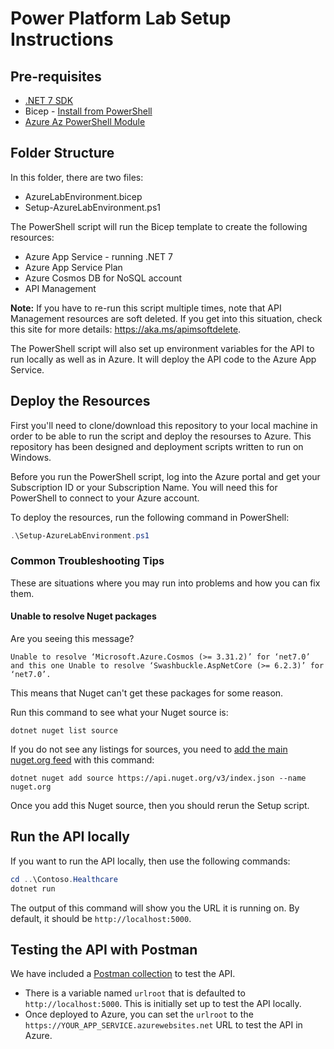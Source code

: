 # Power Platform Lab Setup Instructions

## Pre-requisites

- [.NET 7 SDK](https://dotnet.microsoft.com/en-us/download/dotnet/7.0)
- Bicep - [Install from PowerShell](https://learn.microsoft.com/en-us/azure/azure-resource-manager/bicep/install#azure-powershell)
- [Azure Az PowerShell Module](https://learn.microsoft.com/en-us/powershell/azure/install-az-ps)

## Folder Structure

In this folder, there are two files:

* AzureLabEnvironment.bicep
* Setup-AzureLabEnvironment.ps1

The PowerShell script will run the Bicep template to create the following resources:

- Azure App Service - running .NET 7
- Azure App Service Plan
- Azure Cosmos DB for NoSQL account
- API Management

**Note:** If you have to re-run this script multiple times, note that API Management resources are soft deleted. If you get into this situation, check this site for more details: <https://aka.ms/apimsoftdelete>.

The PowerShell script will also set up environment variables for the API to run locally as well as in Azure. It will deploy the API code to the Azure App Service.

## Deploy the Resources
First you'll need to clone/download this repository to your local machine in order to be able to run the script and deploy the resourses to Azure. This repository has been designed and deployment scripts written to run on Windows.

Before you run the PowerShell script, log into the Azure portal and get your Subscription ID or your Subscription Name. You will need this for PowerShell to connect to your Azure account.

To deploy the resources, run the following command in PowerShell:

```powershell
.\Setup-AzureLabEnvironment.ps1
```

### Common Troubleshooting Tips

These are situations where you may run into problems and how you can fix them.

#### Unable to resolve Nuget packages

Are you seeing this message?

```dotnetcli
Unable to resolve ‘Microsoft.Azure.Cosmos (>= 3.31.2)’ for ‘net7.0’ and this one Unable to resolve ‘Swashbuckle.AspNetCore (>= 6.2.3)’ for ‘net7.0’. 
```

This means that Nuget can't get these packages for some reason.

Run this command to see what your Nuget source is:

```dotnetcli
dotnet nuget list source
```

If you do not see any listings for sources, you need to [add the main nuget.org feed](https://learn.microsoft.com/en-us/dotnet/core/tools/dotnet-nuget-add-source#examples) with this command:

```dotnetcli
dotnet nuget add source https://api.nuget.org/v3/index.json --name nuget.org
```

Once you add this Nuget source, then you should rerun the Setup script.

## Run the API locally

If you want to run the API locally, then use the following commands:

```powershell
cd ..\Contoso.Healthcare
dotnet run
```

The output of this command will show you the URL it is running on. By default, it should be `http://localhost:5000`.

## Testing the API with Postman

We have included a [Postman collection](./TAW-PowerApps-Contoso.postman_collection.json) to test the API.

* There is a variable named `urlroot` that is defaulted to `http://localhost:5000`. This is initially set up to test the API locally.
* Once deployed to Azure, you can set the `urlroot` to the `https://YOUR_APP_SERVICE.azurewebsites.net` URL to test the API in Azure.
